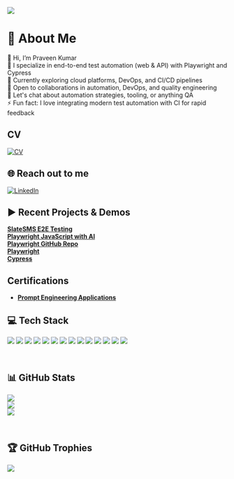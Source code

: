 [![](https://visitcount.itsvg.in/api?id=praveen2567&icon=0&color=1)](https://visitcount.itsvg.in)

<!-- Proudly created with GPRM ( https://gprm.itsvg.in ) -->

# 💫 About Me
👋 Hi, I’m Praveen Kumar  
🔭 I specialize in end-to-end test automation (web & API) with Playwright and Cypress  
🌱 Currently exploring cloud platforms, DevOps, and CI/CD pipelines  
🤝 Open to collaborations in automation, DevOps, and quality engineering  
💬 Let's chat about automation strategies, tooling, or anything QA  
⚡ Fun fact: I love integrating modern test automation with CI for rapid feedback

## CV

[![CV](https://img.shields.io/badge/CV-%230077B5.svg?logo=read-the-docs&logoColor=white)](./MT_Praveen_Kumar_QA_Automation.pdf)

## 🌐 Reach out to me
[![LinkedIn](https://img.shields.io/badge/LinkedIn-%230077B5.svg?logo=linkedin&logoColor=white)](https://www.linkedin.com/in/mtpraveenkumar/)


## ▶️ Recent Projects & Demos
[**SlateSMS E2E Testing**](https://github.com/praveen2567/slatesms-e2e-testing) <br>
[**Playwright JavaScript with AI**](https://www.linkedin.com/posts/joecolantonio_devsecops-automationtesting-softwaretesting-activity-7297334363409580033-gYzE?utm_source=share&utm_medium=member_desktop&rcm=ACoAAA8dnH4B2FaY6zq62jD8KErL7CWC4huXtgI) <br>
[**Playwright GitHub Repo**](https://www.youtube.com/watch?app=desktop&v=orWd3b6zqHI) <br>
[**Playwright**](https://www.linkedin.com/posts/joecolantonio_testautomation-code-performance-activity-6944754650982076416-CZui?utm_source=linkedin_share&utm_medium) <br>
[**Cypress**](https://www.linkedin.com/posts/joecolantonio_automationtesting-devops-devsecops-activity-7003058089235005440-3JmS?utm_source=share&utm_medium) 


## Certifications

- [**Prompt Engineering Applications**](https://www.linkedin.com/in/mtpraveenkumar/overlay/1757766562861/single-media-viewer/?profileId=ACoAAEPgbgMBH3ahpxTF6FK3MlGSXkql_ev6OH8)


## 💻 Tech Stack
<p>
<img src="https://img.shields.io/badge/Playwright-45ba4b?style=for-the-badge&logo=playwright&logoColor=white">
<img src="https://img.shields.io/badge/Cypress-330F63?style=for-the-badge&logo=cypress&logoColor=white">
<img src="https://img.shields.io/badge/JavaScript-F7DF1E?style=for-the-badge&logo=javascript&logoColor=black">
<img src="https://img.shields.io/badge/TypeScript-3178C6?style=for-the-badge&logo=typescript&logoColor=black">
<img src="https://img.shields.io/badge/Java-007396?style=for-the-badge&logo=java&logoColor=white">
<img src="https://img.shields.io/badge/Node.js-43853D?style=for-the-badge&logo=node.js&logoColor=white">
<img src="https://img.shields.io/badge/Jest-323330?style=for-the-badge&logo=Jest&logoColor=white">
<img src="https://img.shields.io/badge/Mocha-8D6748?style=for-the-badge&logo=mocha&logoColor=white">
<img src="https://img.shields.io/badge/GitHub_Actions-2088FF?style=for-the-badge&logo=github-actions&logoColor=white">
<img src="https://img.shields.io/badge/Git-F05032?style=for-the-badge&logo=git&logoColor=white">
<img src="https://img.shields.io/badge/Jira-0052CC?style=for-the-badge&logo=Jira&logoColor=white">
<img src="https://img.shields.io/badge/GitHub-100000?style=for-the-badge&logo=github&logoColor=white">
<img src="https://img.shields.io/badge/GitLab-330F63?style=for-the-badge&logo=gitlab&logoColor=white">
<img src="https://img.shields.io/badge/Docker-0FAAFF?style=for-the-badge&logo=docker&logoColor=white">
</p>

<br>

## 📊 GitHub Stats
![](https://github-readme-stats.vercel.app/api?username=praveen2567&theme=highcontrast&hide_border=false&include_all_commits=true&count_private=true)<br/>
![](https://github-readme-streak-stats.herokuapp.com/?user=praveen2567&theme=highcontrast&hide_border=false)<br/>
![](https://github-readme-stats.vercel.app/api/top-langs/?username=praveen2567&theme=highcontrast&hide_border=false&include_all_commits=true&count_private=true&layout=compact)

<br>

## 🏆 GitHub Trophies
![](https://github-profile-trophy.vercel.app/?username=praveen2567&theme=matrix&no-frame=false&no-bg=false&margin-w=4)
